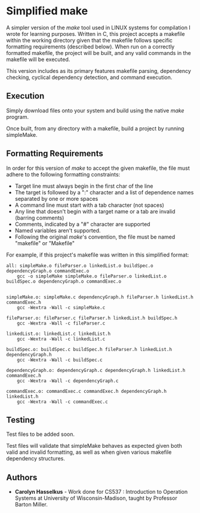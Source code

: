 # Simplified make

A simpler version of the *make* tool used in LINUX systems for compilation I wrote for learning purposes. Written in C, this project accepts a makefile within the working directory given that the makefile follows specific formatting requirements (described below). When run on a correctly formatted makefile, the project will be built, and any valid commands in the makefile will be executed.

This version includes as its primary features makefile parsing, dependency checking, cyclical dependency detection, and command execution.

## Execution
Simply download files onto your system and build using the native *make* program. 

Once built, from any directory with a makefile, build a project by running simpleMake.


## Formatting Requirements

In order for this version of *make* to accept the given makefile, the file must adhere to the following formatting constraints:

* Target line must always begin in the first char of the line
* The target is followed by a ":" character and a list of dependence names separated by one or more spaces
* A command line must start with a tab character (not spaces)
* Any line that doesn't begin with a target name or a tab are invalid (barring comments)
* Comments, indicated by a "#" character are supported
* Named variables aren't supported.
* Following the original *make*'s convention, the file must be named "makefile" or "Makefile"

For example, if this project's makefile was written in this simplified format:

```
all: simpleMake.o fileParser.o linkedList.o buildSpec.o dependencyGraph.o commandExec.o
	gcc -o simpleMake simpleMake.o fileParser.o linkedList.o buildSpec.o dependencyGraph.o commandExec.o


simpleMake.o: simpleMake.c dependencyGraph.h fileParser.h linkedList.h commandExec.h
	gcc -Wextra -Wall -c simpleMake.c

fileParser.o: fileParser.c fileParser.h linkedList.h buildSpec.h 
	gcc -Wextra -Wall -c fileParser.c

linkedList.o: linkedList.c linkedList.h 
	gcc -Wextra -Wall -c linkedList.c

buildSpec.o: buildSpec.c buildSpec.h fileParser.h linkedList.h dependencyGraph.h
	gcc -Wextra -Wall -c buildSpec.c

dependencyGraph.o: dependencyGraph.c dependencyGraph.h linkedList.h commandExec.h 
	gcc -Wextra -Wall -c dependencyGraph.c

commandExec.o: commandExec.c commandExec.h dependencyGraph.h linkedList.h
	gcc -Wextra -Wall -c commandExec.c
```

## Testing
Test files to be added soon.

Test files will validate that simpleMake behaves as expected given both valid and invalid formatting, as well as when given various  makefile dependency structures.


## Authors

* **Carolyn Hasselkus** - Work done for CS537 : Introduction to Operation Systems at University of Wisconsin-Madison, taught by Professor Barton Miller.
